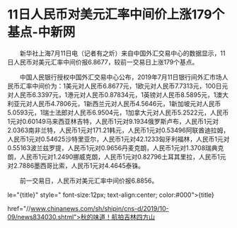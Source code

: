 # 11日人民币对美元汇率中间价上涨179个基点-中新网

　　新华社上海7月11日电（记者有之炘）来自中国外汇交易中心的数据显示，11日人民币对美元汇率中间价报6.8677，较前一交易日上涨179个基点。

　　中国人民银行授权中国外汇交易中心公布，2019年7月11日银行间外汇市场人民币汇率中间价为：1美元对人民币6.8677元，1欧元对人民币7.7313元，100日元对人民币6.3397元，1港元对人民币0.87834元，1英镑对人民币8.5895元，1澳大利亚元对人民币4.7806元，1新西兰元对人民币4.5646元，1新加坡元对人民币5.0593元，1瑞士法郎对人民币6.9504元，1加拿大元对人民币5.2522元，人民币1元对0.60149马来西亚林吉特，人民币1元对9.1934俄罗斯卢布，人民币1元对2.0363南非兰特，人民币1元对171.21韩元，人民币1元对0.53496阿联酋迪拉姆，人民币1元对0.54625沙特里亚尔，人民币1元对42.1233匈牙利福林，人民币1元对0.55163波兰兹罗提，人民币1元对0.9656丹麦克朗，人民币1元对1.3708瑞典克朗，人民币1元对1.2490挪威克朗，人民币1元对0.82796土耳其里拉，人民币1元对2.7886墨西哥比索，人民币1元对4.4645泰铢。

　　前一交易日，人民币对美元汇率中间价报6.8856。

le="{title}" style=" font-size:12px; text-align:center; color:#000">{title}

href="//www.chinanews.com/sh/shipin/cns-d/2019/10-09/news834030.shtml">秋的味道！航拍吉林四方山
